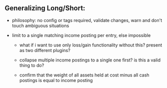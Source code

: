 Generalizing Long/Short:
------------------------

- philosophy: no config or tags required, validate changes, warn and don't touch
  ambiguous situations

- limit to a single matching income posting per entry, else impossible
  - what if i want to use only loss/gain functionality without this? present as two
    different plugins?

  - collapse multiple income postings to a single one first? is this a valid thing to
    do?

  - confirm that the weight of all assets held at cost minus all cash postings is equal
    to income posting


